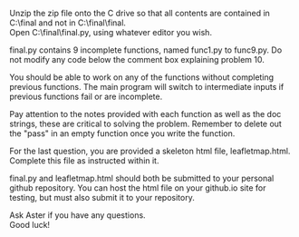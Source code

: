 Unzip the zip file onto the C drive so that all contents are contained in C:\final and not in C:\final\final.  
Open C:\final\final.py, using whatever editor you wish.  
  
final.py contains 9 incomplete functions, named func1.py to func9.py. Do not modify any code below the comment box explaining problem 10.  
  
You should be able to work on any of the functions without completing previous functions. The main program will switch to intermediate inputs if previous functions fail or are incomplete.  
  
Pay attention to the notes provided with each function as well as the doc strings, these are critical to solving the problem. Remember to delete out the "pass" in an empty function once you write the function.  
  
For the last question, you are provided a skeleton html file, leafletmap.html.  
Complete this file as instructed within it.  
  
final.py and leafletmap.html should both be submitted to your personal github repository. You can host the html file on your github.io site for testing, but must also submit it to your repository.  
  
Ask Aster if you have any questions.  
Good luck!  

